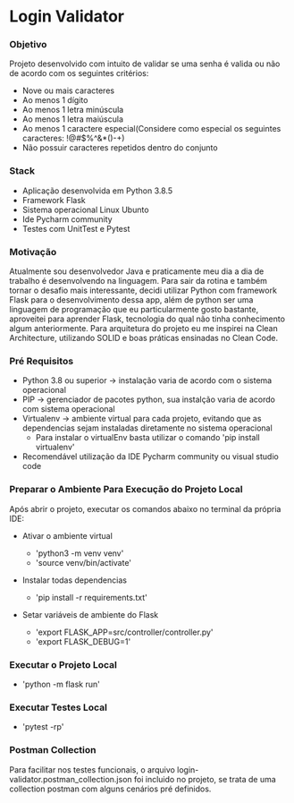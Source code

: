 # Login Validator

### Objetivo
Projeto desenvolvido com intuito de validar se uma senha é valida ou não de acordo com os seguintes critérios:

- Nove ou mais caracteres
- Ao menos 1 dígito
- Ao menos 1 letra minúscula
- Ao menos 1 letra maiúscula
- Ao menos 1 caractere especial(Considere como especial os seguintes caracteres: !@#$%^&*()-+)
- Não possuir caracteres repetidos dentro do conjunto

### Stack
- Aplicação desenvolvida em Python 3.8.5
- Framework Flask 
- Sistema operacional Linux Ubunto
- Ide Pycharm community
- Testes com UnitTest e Pytest

### Motivação
Atualmente sou desenvolvedor Java e praticamente meu dia a dia de trabalho é desenvolvendo na linguagem. Para sair da rotina e também tornar o desafio mais interessante, decidi utilizar Python com framework Flask para o desenvolvimento dessa app, além de python ser uma linguagem de programação que eu particularmente gosto bastante, aproveitei para aprender Flask, tecnologia do qual não tinha conhecimento algum anteriormente. Para arquitetura do projeto eu me inspirei na Clean Architecture, utilizando SOLID e boas práticas ensinadas no Clean Code. 

### Pré Requisitos
- Python 3.8 ou superior -> instalação varia de acordo com o sistema operacional
- PIP -> gerenciador de pacotes python, sua instalção varia de acordo com sistema operacional
- Virtualenv -> ambiente virtual para cada projeto, evitando que as dependencias sejam instaladas diretamente no sistema operacional
  - Para instalar o virtualEnv basta utilizar o comando 'pip install virtualenv'
- Recomendável utilização da IDE Pycharm community ou visual studio code
  
### Preparar o Ambiente Para Execução do Projeto Local
Após abrir o projeto, executar os comandos abaixo no terminal da própria IDE:

- Ativar o ambiente virtual
  - 'python3 -m venv venv'
  - 'source venv/bin/activate'
  
- Instalar todas dependencias
  - 'pip install -r requirements.txt'
  
- Setar variáveis de ambiente do Flask
  - 'export FLASK_APP=src/controller/controller.py'
  - 'export FLASK_DEBUG=1'
  
### Executar o Projeto Local
- 'python -m flask run'

### Executar Testes Local
- 'pytest -rp'

### Postman Collection
Para facilitar nos testes funcionais, o arquivo login-validator.postman_collection.json foi incluido no projeto, se trata de uma collection postman com alguns cenários pré definidos.
